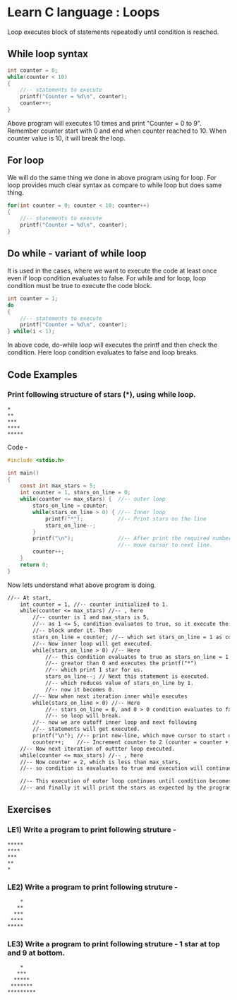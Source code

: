 # Learn C language : Loops

Loop executes block of statements repeatedly until condition is reached.


## While loop syntax

``` c 
int counter = 0;
while(counter < 10)
{
    //-- statements to execute
    printf("Counter = %d\n", counter);
    counter++;
}
```
Above program will executes 10 times and print "Counter = 0 to 9".
Remember counter start with 0 and end when counter reached to 10. When counter value 
is 10, it will break the loop.

## For loop
We will do the same thing we done in above program using for loop. For loop provides 
much clear syntax as compare to while loop but does same thing.

``` c 
for(int counter = 0; counter < 10; counter++)
{
    //-- statements to execute
    printf("Counter = %d\n", counter);
}
```
## Do while - variant of while loop
It is used in the cases, where we want to execute the code at least once even if loop
condition evaluates to false. For while and for loop, loop condition must be true to execute
the code block.

``` c 
int counter = 1;
do 
{
    //-- statements to execute
    printf("Counter = %d\n", counter);
} while(i < 1);
```

In above code, do-while loop will executes the printf and then check the condition.
Here loop condition evaluates to false and loop breaks.

## Code Examples

### Print following structure of stars (*), using while loop.
``` 
*
**
***
****
*****
```

Code -
``` c 
#include <stdio.h>

int main()
{
    const int max_stars = 5;
    int counter = 1, stars_on_line = 0;
    while(counter <= max_stars) {  //-- outer loop
        stars_on_line = counter;
        while(stars_on_line > 0) { //-- Inner loop
            printf("*");           //-- Print stars on the line
            stars_on_line--;
        }
        printf("\n");              //-- After print the required number of stars
                                   //-- move cursor to next line.
        counter++;
    }
    return 0;
}
```

Now lets understand what above program is doing.
``` txt
//-- At start,
    int counter = 1, //-- counter initialized to 1.
    while(counter <= max_stars) //-- , here
        //-- counter is 1 and max_stars is 5, 
        //-- as 1 <= 5, condition evaluates to true, so it execute the 
        //-- block under it. Then
        stars_on_line = counter; //-- which set stars_on_line = 1 as counter = 1.
        //-- Now inner loop will get executed.
        while(stars_on_line > 0) //-- Here
            //-- this condition evaluates to true as stars_on_line = 1 which is 
            //-- greator than 0 and executes the printf("*")
            //-- which print 1 star for us.
            stars_on_line--; // Next this statement is executed.
            //-- which reduces value of stars_on_line by 1.
            //-- now it becomes 0.
        //-- Now when next iteration inner while executes
        while(stars_on_line > 0) //-- Here
            //-- stars_on_line = 0, and 0 > 0 condition evaluates to false.
            //-- so loop will break.
        //-- now we are outoff inner loop and next following
        //-- statements will get executed.
        printf("\n"); //-- print new-line, which move cursor to start of next line
        counter++;    //-- Increment counter to 2 (counter = counter + 1)
    //-- Now next iteration of outtter loop executed.
    while(counter <= max_stars) //-- , here
    //-- Now counter = 2, which is less than max_stars,
    //-- so condition is eavaluates to true and execution will continue.

    //-- This execution of outer loop continues until condition becomes false.
    //-- and finally it will print the stars as expected by the program.
```

## Exercises

### LE1) Write a program to print following struture -
``` 
*****
****
***
**
*
```

### LE2) Write a program to print following struture -

```
    *
   **
  ***
 ****
*****
```

### LE3) Write a program to print following struture - 1 star at top and 9 at bottom.
```
    *
   ***
  *****
 *******
*********
```

